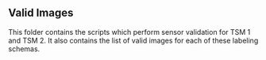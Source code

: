 ## Valid Images

This folder contains the scripts which perform sensor validation for TSM 1 and TSM 2. It also contains the list of valid images for each of these labeling schemas.